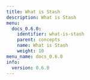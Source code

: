 ```yaml
---
title: What is Stash
description: What is Stash
menu:
  docs_0.6.0:
    identifier: what-is-stash
    parent: concepts
    name: What is Stash
    weight: 10
menu_name: docs_0.6.0
info:
  version: 0.6.0
---
```


